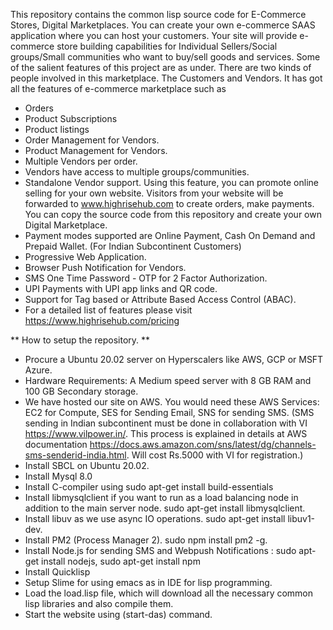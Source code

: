 This repository contains the common lisp source code for E-Commerce Stores, Digital Marketplaces. You can create your own e-commerce SAAS application where you can host your customers. Your site will provide e-commerce store building capabilities for Individual Sellers/Social groups/Small communities who want to buy/sell goods and services. Some of the salient features of this project are as under. 
There are two kinds of people involved in this marketplace. The Customers and Vendors. It has got all the features of e-commerce marketplace such as 

* Orders 
* Product Subscriptions 
* Product listings 
* Order Management for Vendors.
* Product Management for Vendors. 
* Multiple Vendors per order. 
* Vendors have access to multiple groups/communities. 
* Standalone Vendor support. Using this feature, you can promote online selling for your own website. Visitors from your website will be forwarded to www.highrisehub.com to create orders, make payments. You can copy the source code from this repository and create your own Digital Marketplace. 
* Payment modes supported are Online Payment, Cash On Demand and Prepaid Wallet. (For Indian Subcontinent Customers) 
* Progressive Web Application. 
* Browser Push Notification for Vendors. 
* SMS One Time Password - OTP for 2 Factor Authorization. 
* UPI Payments with UPI app links and QR code.  
* Support for Tag based or Attribute Based Access Control (ABAC). 
* For a detailed list of features please visit https://www.highrisehub.com/pricing

** How to setup the repository. **
* Procure a Ubuntu 20.02 server on Hyperscalers like AWS, GCP or MSFT Azure. 
* Hardware Requirements: A Medium speed server with 8 GB RAM and 100 GB Secondary storage. 
* We have hosted our site on AWS. You would need these AWS Services: EC2 for Compute, SES for Sending Email, SNS for sending SMS. (SMS sending in Indian subcontinent must be done in collaboration with VI https://www.vilpower.in/. This process is explained in details at AWS documentation https://docs.aws.amazon.com/sns/latest/dg/channels-sms-senderid-india.html. Will cost Rs.5000 with VI for registration.) 
* Install SBCL on Ubuntu 20.02. 
* Install Mysql 8.0
* Install C-compiler using sudo apt-get install build-essentials
* Install libmysqlclient if you want to run as a load balancing node in addition to the main server node. sudo apt-get install libmysqlclient. 
* Install libuv as we use async IO operations. sudo apt-get install libuv1-dev. 
* Install PM2 (Process Manager 2). sudo npm install pm2 -g. 
* Install Node.js for sending SMS and Webpush Notifications : sudo apt-get install nodejs, sudo apt-get install npm
* Install Quicklisp
* Setup Slime for using emacs as in IDE for lisp programming. 
* Load the load.lisp file, which will download all the necessary common lisp libraries and also compile them. 
* Start the website using (start-das) command. 




